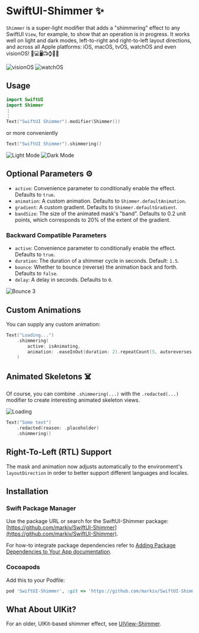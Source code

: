 # SwiftUI-Shimmer ✨

`Shimmer` is a super-light modifier that adds a "shimmering" effect to any SwiftUI `View`, for example, to show that an operation is in progress. It works well on light and dark modes, left-to-right and right-to-left layout directions, and across all Apple platforms: iOS, macOS, tvOS, watchOS and even visionOS! 📱💻🖥️📺⌚️🥽✨

![visionOS](docs/Shimmer-visionOS.gif) ![watchOS](docs/Shimmer-watchOS.gif)


## Usage

```swift
import SwiftUI
import Shimmer
⋮
⋮
Text("SwiftUI Shimmer").modifier(Shimmer())
```
or more conveniently

```swift
Text("SwiftUI Shimmer").shimmering()
```

![Light Mode](docs/light.gif)
![Dark Mode](docs/dark.gif)

## Optional Parameters ⚙️

- `active`: Convenience parameter to conditionally enable the effect. Defaults to `true`.
- `animation`: A custom animation. Defaults to `Shimmer.defaultAnimation`.
- `gradient`: A custom gradient. Defaults to `Shimmer.defaultGradient`.
- `bandSize`: The size of the animated mask's "band". Defaults to 0.2 unit points, which corresponds to 20% of the extent of the gradient.

### Backward Compatible Parameters

- `active`: Convenience parameter to conditionally enable the effect. Defaults to `true`.
- `duration`: The duration of a shimmer cycle in seconds. Default: `1.5`.
- `bounce`: Whether to bounce (reverse) the animation back and forth. Defaults to `false`.
- `delay`: A delay in seconds. Defaults to `0`.

![Bounce 3](docs/bounce3.gif)

## Custom Animations

You can supply any custom animation:

```swift
Text("Loading...")
    .shimmering(
        active: isAnimating,
        animation: .easeInOut(duration: 2).repeatCount(5, autoreverses: false).delay(1)
    )
```

## Animated Skeletons ☠️

Of course, you can combine `.shimmering(...)` with the `.redacted(...)` modifier to create interesting animated skeleton views.

![Loading](docs/loading.gif)

```swift
Text("Some text")
    .redacted(reason: .placeholder)
    .shimmering()
```

## Right-To-Left (RTL) Support

The mask and animation now adjusts automatically to the environment's `layoutDirection` in order to better support 
different languages and locales.  

## Installation

### Swift Package Manager
Use the package URL or search for the SwiftUI-Shimmer package: [https://github.com/markiv/SwiftUI-Shimmer](https://github.com/markiv/SwiftUI-Shimmer).

For how-to integrate package dependencies refer to [Adding Package Dependencies to Your App documentation](https://developer.apple.com/documentation/xcode/adding_package_dependencies_to_your_app).

### Cocoapods
Add this to your Podfile:

```ruby
pod 'SwiftUI-Shimmer', :git => 'https://github.com/markiv/SwiftUI-Shimmer.git'
```

## What About UIKit?

For an older, UIKit-based shimmer effect, see [UIView-Shimmer](https://github.com/markiv/UIView-Shimmer).

